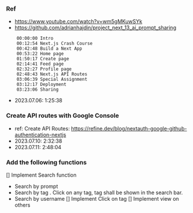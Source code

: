 ### Ref
- https://www.youtube.com/watch?v=wm5gMKuwSYk
- https://github.com/adrianhajdin/project_next_13_ai_prompt_sharing
```text
    00:00:00 Intro
    00:12:54 Next.js Crash Course
    00:42:48 Build a Next App
    00:53:22 Home page
    01:50:17 Create page
    02:14:41 Feed page
    02:32:27 Profile page
    02:48:43 Next.js API Routes
    03:06:39 Special Assignment
    03:12:17 Deployment
    03:23:06 Sharing
```
- 2023.07.06: 1:25:38
### Create API routes with Google Console
- ref: Create API Routes: https://refine.dev/blog/nextauth-google-github-authentication-nextjs
- 2023.07.10: 2:32:38
- 2023.07.11: 2:48:04
### Add the following functions
[] Implement Search function
- Search by prompt
- Search by tag . Click on any tag, tag shall be shown in the search bar.
- Search by username
[] Implement Click on tag
[] Implement view on others